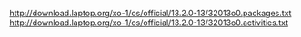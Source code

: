 http://download.laptop.org/xo-1/os/official/13.2.0-13/32013o0.packages.txt
http://download.laptop.org/xo-1/os/official/13.2.0-13/32013o0.activities.txt
